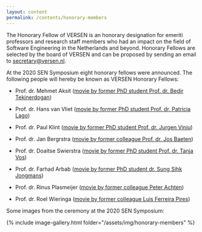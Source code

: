 ```yaml
---
layout: content
permalink: /contents/honorary-members
---
```




The Honorary Fellow of VERSEN is an honorary designation for emeriti professors and research staff members who had an impact on the field of Software Engineering in the Netherlands and beyond. Honorary Fellows are selected by the board of VERSEN and can be proposed by sending an email to [secretary@versen.nl](mailto:secretary@versen.nl?subject=VERSEN%20Honorary%20Fellow%20proposal).

At the 2020 SEN Symposium eight honorary fellows were announced. The following people will hereby be known as VERSEN Honorary Fellows:

* Prof. dr. Mehmet Aksit ([movie by former PhD student Prof. dr. Bedir Tekinerdogan](https://youtu.be/XLheH5MwJ9U))

* Prof. dr. Hans van Vliet ([movie by former PhD student Prof. dr. Patricia Lago](https://youtu.be/pqvSi2eKPxg))

* Prof. dr. Paul Klint ([movie by former PhD student Prof. dr. Jurgen Vinju](https://youtu.be/OR5OrF1ZUz0))

* Prof. dr. Jan Bergrstra ([movie by former colleague Prof. dr. Jos Baeten](https://youtu.be/KsJ5SW9XvlU))

* Prof. dr. Doaitse Swierstra ([movie by former PhD student Prof. dr. Tanja Vos](https://youtu.be/yyIiaP7-Yj8))

* Prof. dr. Farhad Arbab ([movie by former PhD student dr. Sung Sihk Jongmans](https://youtu.be/SPQr8FPminY))

* Prof. dr. Rinus Plasmeijer ([movie by former colleague Peter Achten](https://youtu.be/rg30-4EanQQ))

* Prof. dr. Roel Wieringa ([movie by former colleague Luis Ferreira Pires](https://youtu.be/oVkznwAIr5I)) 

Some images from the ceremony at the 2020 SEN Symposium:


{% include image-gallery.html folder="/assets/img/honorary-members" %}

